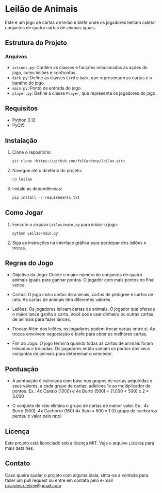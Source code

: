 # Leilão de Animais

Este é um jogo de cartas de leilão e blefe onde os jogadores tentam coletar conjuntos de quatro cartas de animais iguais.

## Estrutura do Projeto

### Arquivos

- `actions.py`: Contém as classes e funções relacionadas às ações do jogo, como leilões e confrontos.
- `deck.py`: Define as classes `Card` e `Deck`, que representam as cartas e o baralho do jogo.
- `main.py`: Ponto de entrada do jogo.
- `player.py`: Define a classe `Player`, que representa os jogadores do jogo.

## Requisitos

- Python 3.12
- PyQt5

## Instalação

1. Clone o repositório:
   ```sh
   git clone <https://github.com/felCardoso/leilao.git>
   ```
2. Navegue até o diretório do projeto:
   ```sh
   cd leilao
   ```
3. Instale as dependências:
   ```sh
   pip install -r requirements.txt
   ```

## Como Jogar

1. Execute o arquivo `Leilao/main.py` para iniciar o jogo:
   ```sh
   python Leilao/main.py
   ```
2. Siga as instruções na interface gráfica para participar dos leilões e trocas.

## Regras do Jogo

- Objetivo do Jogo: Colete o maior número de conjuntos de quatro animais iguais para ganhar pontos. O jogador com mais pontos no final vence.

- Cartas: O jogo inclui cartas de animais, cartas de pedigree e cartas de rato. As cartas de animais têm diferentes valores.

- Leilões: Os jogadores leiloam cartas de animais. O jogador que oferece o maior lance ganha a carta. Você pode usar dinheiro ou outras cartas de animais para fazer lances.

- Trocas: Além dos leilões, os jogadores podem trocar cartas entre si. As trocas envolvem negociação e blefe para obter as melhores cartas.

- Fim do Jogo: O jogo termina quando todas as cartas de animais foram leiloadas e trocadas. Os jogadores então somam os pontos dos seus conjuntos de animais para determinar o vencedor.

## Pontuação

- A pontuação é calculada com base nos grupos de cartas adquiridas e seus valores, a cada grupo de cartas, adiciona 1x ao multiplicador de pontos.
  Ex.: 4x Cavalo (1000) e 4x Burro (500) = (1.000 + 500) x 2 = 3.000

- O conjunto de rato elimina o grupo de cartas de menor valor.
  Ex.: 4x Burro (500), 4x Cachorro (160) 4x Rato = 500 x 1 (O grupo de cachorros perdeu o valor pelo rato)

## Licença

Este projeto está licenciado sob a licença MIT. Veja o arquivo `LICENSE` para mais detalhes.

## Contato

Caso queira ajudar o projeto com alguma ideia, sinta-se à vontade para fazer um pull request ou entre em contato pelo e-mail [pcardoso.felipe@gmail.com](mailto:pcardoso.felipe@gmail.com).
